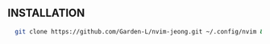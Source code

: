## INSTALLATION
```bash
  git clone https://github.com/Garden-L/nvim-jeong.git ~/.config/nvim && nvim
```
